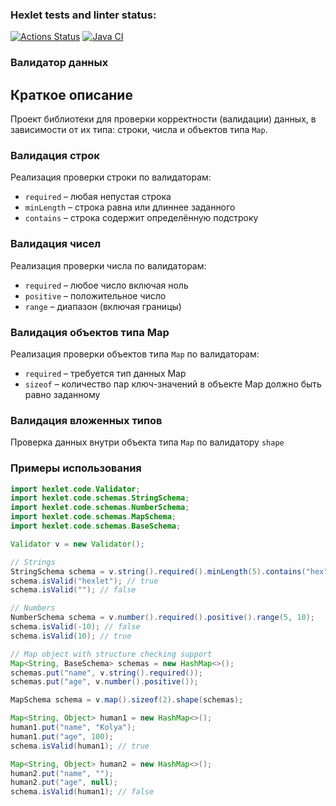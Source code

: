 ### Hexlet tests and linter status:
[![Actions Status](https://github.com/Asterroth/java-project-78/actions/workflows/hexlet-check.yml/badge.svg)](https://github.com/Asterroth/java-project-78/actions)
[![Java CI](https://github.com/Asterroth/java-project-78/actions/workflows/java_ci.yml/badge.svg)](https://github.com/Asterroth/java-project-78/actions/workflows/java_ci.yml)

### Валидатор данных

## Краткое описание
Проект библиотеки для проверки корректности (валидации) данных, в зависимости от их типа: строки, числа и объектов типа `Map`.

### Валидация строк
Реализация проверки строки по валидаторам:
- `required` – любая непустая строка
- `minLength` – строка равна или длиннее заданного
- `contains` – строка содержит определённую подстроку
### Валидация чисел
Реализация проверки числа по валидаторам:
- `required` – любое число включая ноль
- `positive` – положительное число
- `range` – диапазон (включая границы)
### Валидация объектов типа Map
Реализация проверки объектов типа `Map` по валидаторам:
- `required` – требуется тип данных Map
- `sizeof` – количество пар ключ-значений в объекте Map должно быть равно заданному

### Валидация вложенных типов
Проверка данных внутри объекта типа `Map` по валидатору `shape`

### Примеры использования
```java
import hexlet.code.Validator;
import hexlet.code.schemas.StringSchema;
import hexlet.code.schemas.NumberSchema;
import hexlet.code.schemas.MapSchema;
import hexlet.code.schemas.BaseSchema;

Validator v = new Validator();

// Strings
StringSchema schema = v.string().required().minLength(5).contains("hex");
schema.isValid("hexlet"); // true
schema.isValid(""); // false

// Numbers
NumberSchema schema = v.number().required().positive().range(5, 10);
schema.isValid(-10); // false
schema.isValid(10); // true

// Map object with structure checking support
Map<String, BaseSchema> schemas = new HashMap<>();
schemas.put("name", v.string().required());
schemas.put("age", v.number().positive());

MapSchema schema = v.map().sizeof(2).shape(schemas);

Map<String, Object> human1 = new HashMap<>();
human1.put("name", "Kolya");
human1.put("age", 100);
schema.isValid(human1); // true

Map<String, Object> human2 = new HashMap<>();
human2.put("name", "");
human2.put("age", null);
schema.isValid(human1); // false
```

